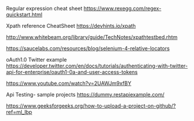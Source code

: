 Regular expression cheat sheet
https://www.rexegg.com/regex-quickstart.html


Xpath reference
CheatSheet
https://devhints.io/xpath

http://www.whitebeam.org/library/guide/TechNotes/xpathtestbed.rhtm

https://saucelabs.com/resources/blog/selenium-4-relative-locators

oAuth1.0 Twitter example
https://developer.twitter.com/en/docs/tutorials/authenticating-with-twitter-api-for-enterprise/oauth1-0a-and-user-access-tokens

https://www.youtube.com/watch?v=2UAWJm9xfBY

Api Testing- sample projects
https://dummy.restapiexample.com/

https://www.geeksforgeeks.org/how-to-upload-a-project-on-github/?ref=ml_lbp


